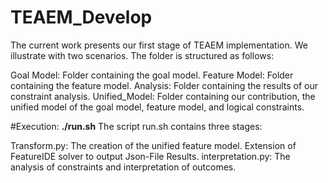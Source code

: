# TEAEM_Develop
The current work presents our first stage of TEAEM implementation. 
We illustrate with two scenarios. 
The folder is structured as follows:

Goal Model: Folder containing the goal model.
Feature Model: Folder containing the feature model.
Analysis: Folder containing the results of our constraint analysis.
Unified_Model: Folder containing our contribution, the unified model of the goal model, feature model, and logical constraints.

#Execution:
**./run.sh**
The script run.sh contains three stages:

Transform.py: The creation of the unified feature model.
Extension of FeatureIDE solver to output Json-File Results.
interpretation.py: The analysis of constraints and interpretation of outcomes.
